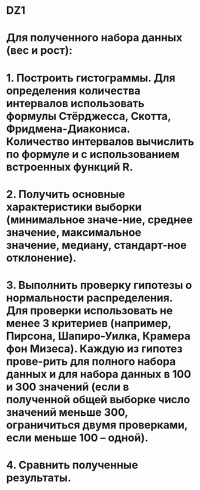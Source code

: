 # DZ1
# Для полученного набора данных (вес и рост):
# 1.	Построить гистограммы. Для определения количества интервалов использовать формулы Стёрджесса, Скотта, Фридмена-Диакониса. Количество интервалов вычислить по формуле и с использованием встроенных функций R.
# 2.	Получить основные характеристики выборки (минимальное значе-ние, среднее значение, максимальное значение, медиану, стандарт-ное отклонение).
# 3.	Выполнить проверку гипотезы о нормальности распределения. Для проверки использовать не менее 3 критериев (например, Пирсона, Шапиро-Уилка, Крамера фон Мизеса). Каждую из гипотез прове-рить для полного набора данных и для набора данных в 100 и 300 значений (если в полученной общей выборке число значений меньше 300, ограничиться двумя проверками, если меньше 100 – одной).
# 4.	Сравнить полученные результаты.
